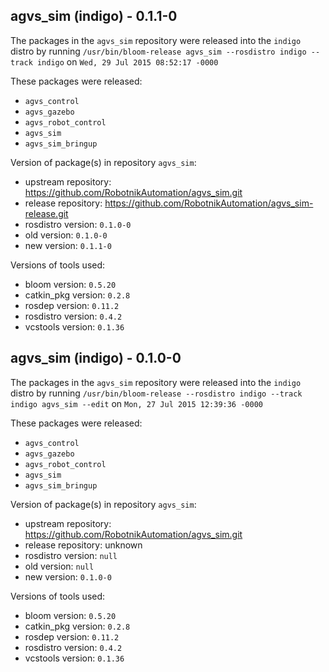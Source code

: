 ## agvs_sim (indigo) - 0.1.1-0

The packages in the `agvs_sim` repository were released into the `indigo` distro by running `/usr/bin/bloom-release agvs_sim --rosdistro indigo --track indigo` on `Wed, 29 Jul 2015 08:52:17 -0000`

These packages were released:
- `agvs_control`
- `agvs_gazebo`
- `agvs_robot_control`
- `agvs_sim`
- `agvs_sim_bringup`

Version of package(s) in repository `agvs_sim`:
- upstream repository: https://github.com/RobotnikAutomation/agvs_sim.git
- release repository: https://github.com/RobotnikAutomation/agvs_sim-release.git
- rosdistro version: `0.1.0-0`
- old version: `0.1.0-0`
- new version: `0.1.1-0`

Versions of tools used:
- bloom version: `0.5.20`
- catkin_pkg version: `0.2.8`
- rosdep version: `0.11.2`
- rosdistro version: `0.4.2`
- vcstools version: `0.1.36`


## agvs_sim (indigo) - 0.1.0-0

The packages in the `agvs_sim` repository were released into the `indigo` distro by running `/usr/bin/bloom-release --rosdistro indigo --track indigo agvs_sim --edit` on `Mon, 27 Jul 2015 12:39:36 -0000`

These packages were released:
- `agvs_control`
- `agvs_gazebo`
- `agvs_robot_control`
- `agvs_sim`
- `agvs_sim_bringup`

Version of package(s) in repository `agvs_sim`:
- upstream repository: https://github.com/RobotnikAutomation/agvs_sim.git
- release repository: unknown
- rosdistro version: `null`
- old version: `null`
- new version: `0.1.0-0`

Versions of tools used:
- bloom version: `0.5.20`
- catkin_pkg version: `0.2.8`
- rosdep version: `0.11.2`
- rosdistro version: `0.4.2`
- vcstools version: `0.1.36`


